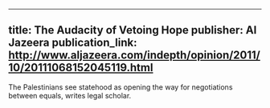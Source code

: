 ---
title: The Audacity of Vetoing Hope
publisher: Al Jazeera
publication_link: http://www.aljazeera.com/indepth/opinion/2011/10/20111068152045119.html
 ---
 The Palestinians see statehood as opening the way for negotiations between equals, writes legal scholar.
